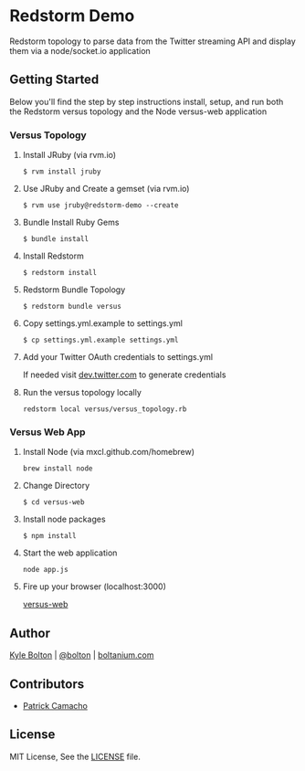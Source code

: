 # Redstorm Demo

Redstorm topology to parse data from the Twitter streaming API and display them via a node/socket.io application

## Getting Started

Below you'll find the step by step instructions install, setup, and run both the Redstorm versus topology and the Node versus-web application

### Versus Topology

1. Install JRuby (via rvm.io)
    
    ```
    $ rvm install jruby
    ```

2. Use JRuby and Create a gemset (via rvm.io)

    ```
    $ rvm use jruby@redstorm-demo --create
    ```

3. Bundle Install Ruby Gems

    ```
    $ bundle install
    ```

4. Install Redstorm

    ```
    $ redstorm install
    ```

5. Redstorm Bundle Topology

    ```
    $ redstorm bundle versus
    ```

6. Copy settings.yml.example to settings.yml

    ```
    $ cp settings.yml.example settings.yml
    ```

7. Add your Twitter OAuth credentials to settings.yml

    If needed visit [dev.twitter.com](https://dev.twitter.com/) to generate credentials
    
8. Run the versus topology locally

    ```
    redstorm local versus/versus_topology.rb
    ```    

### Versus Web App

1. Install Node (via mxcl.github.com/homebrew)

    ```
    brew install node
    ```

2. Change Directory

    ```
    $ cd versus-web
    ```

3. Install node packages

    ```
    $ npm install
    ```

4. Start the web application

    ```
    node app.js
    ```

5. Fire up your browser (localhost:3000)

    [versus-web](http://localhost:3000)

## Author

[Kyle Bolton](https://github.com/kb) | [@bolton](http://twitter.com/bolton) | [boltanium.com](http://boltanium.com)

## Contributors

* [Patrick Camacho](https://github.com/camacho)

## License

MIT License, See the [LICENSE](LICENSE.md) file.

